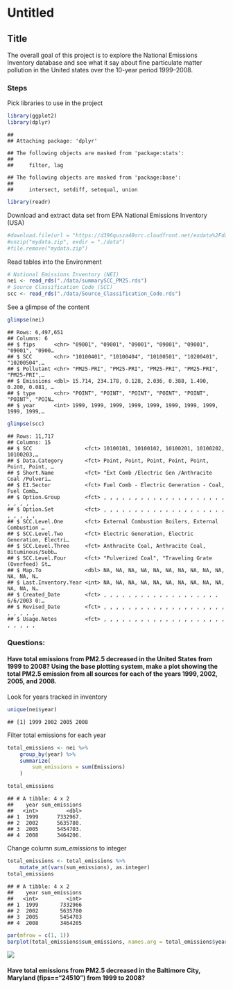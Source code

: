 Untitled
================

## Title

The overall goal of this project is to explore the National Emissions
Inventory database and see what it say about fine particulate matter
pollution in the United states over the 10-year period 1999–2008.

### Steps

Pick libraries to use in the project

``` r
library(ggplot2)
library(dplyr)
```

    ## 
    ## Attaching package: 'dplyr'

    ## The following objects are masked from 'package:stats':
    ## 
    ##     filter, lag

    ## The following objects are masked from 'package:base':
    ## 
    ##     intersect, setdiff, setequal, union

``` r
library(readr)
```

Download and extract data set from EPA National Emissions Inventory
(USA)

``` r
#download.file(url = "https://d396qusza40orc.cloudfront.net/exdata%2Fdata%2FNEI_data.zip", destfile = "mydata.zip")
#unzip("mydata.zip", exdir = "./data")
#file.remove("mydata.zip")
```

Read tables into the Environment

``` r
# National Emissions Inventory (NEI)
nei <- read_rds("./data/summarySCC_PM25.rds")
# Source Classification Code (SCC)
scc <- read_rds("./data/Source_Classification_Code.rds")
```

See a glimpse of the content

``` r
glimpse(nei)
```

    ## Rows: 6,497,651
    ## Columns: 6
    ## $ fips      <chr> "09001", "09001", "09001", "09001", "09001", "09001", "0900…
    ## $ SCC       <chr> "10100401", "10100404", "10100501", "10200401", "10200504",…
    ## $ Pollutant <chr> "PM25-PRI", "PM25-PRI", "PM25-PRI", "PM25-PRI", "PM25-PRI",…
    ## $ Emissions <dbl> 15.714, 234.178, 0.128, 2.036, 0.388, 1.490, 0.200, 0.081, …
    ## $ type      <chr> "POINT", "POINT", "POINT", "POINT", "POINT", "POINT", "POIN…
    ## $ year      <int> 1999, 1999, 1999, 1999, 1999, 1999, 1999, 1999, 1999, 1999,…

``` r
glimpse(scc)
```

    ## Rows: 11,717
    ## Columns: 15
    ## $ SCC                 <fct> 10100101, 10100102, 10100201, 10100202, 10100203,…
    ## $ Data.Category       <fct> Point, Point, Point, Point, Point, Point, Point, …
    ## $ Short.Name          <fct> "Ext Comb /Electric Gen /Anthracite Coal /Pulveri…
    ## $ EI.Sector           <fct> Fuel Comb - Electric Generation - Coal, Fuel Comb…
    ## $ Option.Group        <fct> , , , , , , , , , , , , , , , , , , , , , , , , , 
    ## $ Option.Set          <fct> , , , , , , , , , , , , , , , , , , , , , , , , , 
    ## $ SCC.Level.One       <fct> External Combustion Boilers, External Combustion …
    ## $ SCC.Level.Two       <fct> Electric Generation, Electric Generation, Electri…
    ## $ SCC.Level.Three     <fct> Anthracite Coal, Anthracite Coal, Bituminous/Subb…
    ## $ SCC.Level.Four      <fct> "Pulverized Coal", "Traveling Grate (Overfeed) St…
    ## $ Map.To              <dbl> NA, NA, NA, NA, NA, NA, NA, NA, NA, NA, NA, NA, N…
    ## $ Last.Inventory.Year <int> NA, NA, NA, NA, NA, NA, NA, NA, NA, NA, NA, NA, N…
    ## $ Created_Date        <fct> , , , , , , , , , , , , , , , , , , , 6/6/2003 0:…
    ## $ Revised_Date        <fct> , , , , , , , , , , , , , , , , , , , , , , , , , 
    ## $ Usage.Notes         <fct> , , , , , , , , , , , , , , , , , , , , , , , , ,

### Questions:

#### Have total emissions from PM2.5 decreased in the United States from 1999 to 2008? Using the base plotting system, make a plot showing the total PM2.5 emission from all sources for each of the years 1999, 2002, 2005, and 2008.

Look for years tracked in inventory

``` r
unique(nei$year)
```

    ## [1] 1999 2002 2005 2008

Filter total emissions for each year

``` r
total_emissions <- nei %>% 
    group_by(year) %>% 
    summarize(
        sum_emissions = sum(Emissions)
    )

total_emissions
```

    ## # A tibble: 4 x 2
    ##    year sum_emissions
    ##   <int>         <dbl>
    ## 1  1999      7332967.
    ## 2  2002      5635780.
    ## 3  2005      5454703.
    ## 4  2008      3464206.

Change column *sum\_emissions* to integer

``` r
total_emissions <- total_emissions %>% 
    mutate_at(vars(sum_emissions), as.integer)
total_emissions
```

    ## # A tibble: 4 x 2
    ##    year sum_emissions
    ##   <int>         <int>
    ## 1  1999       7332966
    ## 2  2002       5635780
    ## 3  2005       5454703
    ## 4  2008       3464205

``` r
par(mfrow = c(1, 1))
barplot(total_emissions$sum_emissions, names.arg = total_emissions$year, col = "slategray2")
```

![](script_files/figure-gfm/unnamed-chunk-9-1.png)<!-- -->

#### Have total emissions from PM2.5 decreased in the Baltimore City, Maryland (fips==“24510”) from 1999 to 2008?
